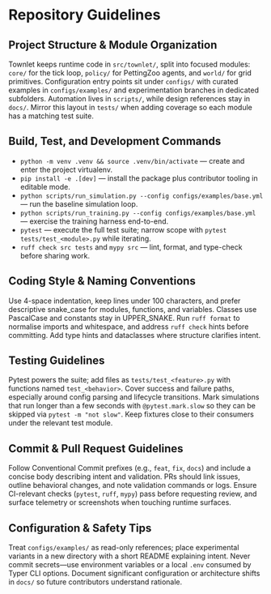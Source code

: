# Repository Guidelines

## Project Structure & Module Organization
Townlet keeps runtime code in `src/townlet/`, split into focused modules: `core/` for the tick loop, `policy/` for PettingZoo agents, and `world/` for grid primitives. Configuration entry points sit under `configs/` with curated examples in `configs/examples/` and experimentation branches in dedicated subfolders. Automation lives in `scripts/`, while design references stay in `docs/`. Mirror this layout in `tests/` when adding coverage so each module has a matching test suite.

## Build, Test, and Development Commands
- `python -m venv .venv && source .venv/bin/activate` — create and enter the project virtualenv.
- `pip install -e .[dev]` — install the package plus contributor tooling in editable mode.
- `python scripts/run_simulation.py --config configs/examples/base.yml` — run the baseline simulation loop.
- `python scripts/run_training.py --config configs/examples/base.yml` — exercise the training harness end-to-end.
- `pytest` — execute the full test suite; narrow scope with `pytest tests/test_<module>.py` while iterating.
- `ruff check src tests` and `mypy src` — lint, format, and type-check before sharing work.

## Coding Style & Naming Conventions
Use 4-space indentation, keep lines under 100 characters, and prefer descriptive snake_case for modules, functions, and variables. Classes use PascalCase and constants stay in UPPER_SNAKE. Run `ruff format` to normalise imports and whitespace, and address `ruff check` hints before committing. Add type hints and dataclasses where structure clarifies intent.

## Testing Guidelines
Pytest powers the suite; add files as `tests/test_<feature>.py` with functions named `test_<behavior>`. Cover success and failure paths, especially around config parsing and lifecycle transitions. Mark simulations that run longer than a few seconds with `@pytest.mark.slow` so they can be skipped via `pytest -m "not slow"`. Keep fixtures close to their consumers under the relevant test module.

## Commit & Pull Request Guidelines
Follow Conventional Commit prefixes (e.g., `feat`, `fix`, `docs`) and include a concise body describing intent and validation. PRs should link issues, outline behavioral changes, and note validation commands or logs. Ensure CI-relevant checks (`pytest`, `ruff`, `mypy`) pass before requesting review, and surface telemetry or screenshots when touching runtime surfaces.

## Configuration & Safety Tips
Treat `configs/examples/` as read-only references; place experimental variants in a new directory with a short README explaining intent. Never commit secrets—use environment variables or a local `.env` consumed by Typer CLI options. Document significant configuration or architecture shifts in `docs/` so future contributors understand rationale.

